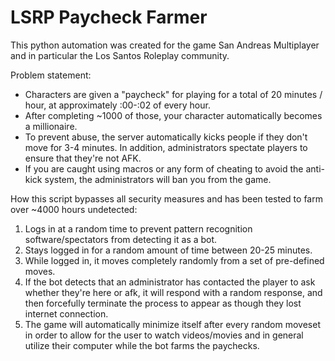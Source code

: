 # LSRP Paycheck Farmer


This python automation was created for the game San Andreas Multiplayer and in particular the Los Santos Roleplay community.

Problem statement: 

* Characters are given a "paycheck" for playing for a total of 20 minutes / hour, at approximately :00-:02 of every hour. 
* After completing ~1000 of those, your character automatically becomes a millionaire.
* To prevent abuse, the server automatically kicks people if they don't move for 3-4 minutes. In addition, administrators spectate players to ensure that they're not AFK.
* If you are caught using macros or any form of cheating to avoid the anti-kick system, the administrators will ban you from the game.

How this script bypasses all security measures and has been tested to farm over ~4000 hours undetected:
1. Logs in at a random time to prevent pattern recognition software/spectators from detecting it as a bot.
2. Stays logged in for a random amount of time between 20-25 minutes.
3. While logged in, it moves completely randomly from a set of pre-defined moves.
4. If the bot detects that an administrator has contacted the player to ask whether they're here or afk, it will respond with a random response, and then forcefully terminate the process to appear as though they lost internet connection.
5. The game will automatically minimize itself after every random moveset in order to allow for the user to watch videos/movies and in general utilize their computer while the bot farms the paychecks.
